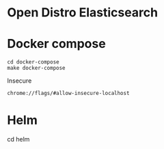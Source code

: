 Open Distro Elasticsearch
===

# Docker compose

```
cd docker-compose
make docker-compose
```

Insecure
```
chrome://flags/#allow-insecure-localhost
```

# Helm

cd helm
